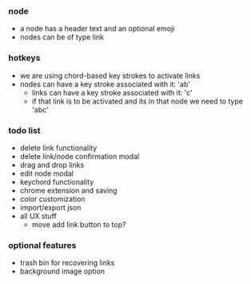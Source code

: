 ### node
- a node has a header text and an optional emoji
- nodes can be of type link 

### hotkeys
- we are using chord-based key strokes to activate links
- nodes can have a key stroke associated with it: 'ab'
  - links can have a key stroke associated with it: 'c'
  - if that link is to be activated and its in that node we need to type 'abc'

### todo list
- delete link functionality
- delete link/node confirmation modal
- drag and drop links
- edit node modal
- keychord functionality
- chrome extension and saving
- color customization
- import/export json
- all UX stuff
  - move add link button to top? 

### optional features
- trash bin for recovering links
- background image option

